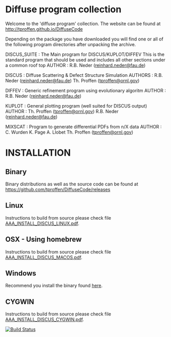 Diffuse program collection
================================================================

Welcome to the 'diffuse program' collection.
The website can be found at http://tproffen.github.io/DiffuseCode

Depending on the package you have downloaded you will find one or all of the
following program directories after unpacking the archive.

DISCUS_SUITE :  The Main program for DISCUS/KUPLOT/DIFFEV
                This is the standard program that should be used
                and includes all other sections under a common roof top
AUTHOR  : R.B. Neder  (reinhard.neder@fau.de)

DISCUS  : Diffuse Scattering & Defect Structure Simulation
AUTHORS : R.B. Neder  (reinhard.neder@fau.de)
          Th. Proffen (tproffen@ornl.gov)

DIFFEV  : Generic refinement program using evolutionary algoritm
AUTHOR  : R.B. Neder  (reinhard.neder@fau.de)

KUPLOT  : General plotting program (well suited for DISCUS output)
AUTHOR  : Th. Proffen (tproffen@ornl.gov)
          R.B. Neder  (reinhard.neder@fau.de)

MIXSCAT : Program to generate differential PDFs from n/X data
AUTHOR  : C. Wurden K. Page A. Llobet
          Th. Proffen (tproffen@ornl.gov)

INSTALLATION
================================================================

Binary
------

Binary distributions as well as the source code can be found 
at https://github.com/tproffen/DiffuseCode/releases

Linux
-----

Instructions to build from source please check file [AAA_INSTALL_DISCUS_LINUX.pdf](Manual/AAA_INSTALL_DISCUS_LINUX.pdf).

OSX - Using homebrew
---

Instructions to build from source please check file [AAA_INSTALL_DISCUS_MACOS.pdf](Manual/AAA_INSTALL_DISCUS_MACOS.pdf).

Windows
-------

Recommend you install the binary found [here](https://github.com/tproffen/DiffuseCode/releases).

CYGWIN
------

Instructions to build from source please check file [AAA_INSTALL_DISCUS_CYGWIN.pdf](Manual/AAA_INSTALL_DISCUS_CYGWIN.pdf).


[![Build Status](https://travis-ci.org/tproffen/DiffuseCode.svg?branch=master)](https://travis-ci.org/tproffen/DiffuseCode)
